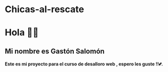 # Chicas-al-rescate
# Hola :wave::wave:
## Mi nombre es Gastón Salomón 
#### Este es mi proyecto para el curso de desalloro web , espero les guste !!:two_hearts:.
